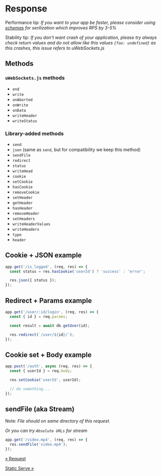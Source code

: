 # Response

Performance tip: _If you want to your app be faster, please consider using [schemas](./schema.md) for serilization which improves RPS by 3-5%_

Stability tip: _If you don't want crash of your application, please try always check return values and do not allow like this values `{foo: undefined}` as this crashes, this issue refers to uWebSockets.js_

## Methods

### `uWebSockets.js` methods

- `end`
- `write`
- `onAborted`
- `onWrite`
- `onData`
- `writeHeader`
- `writeStatus`

### Library-added methods

- `send`
- `json` (same as `send`, but for compatibility we keep this method)
- `sendFile`
- `redirect`
- `status`
- `writeHead`
- `cookie`
- `setCookie`
- `hasCookie`
- `removeCookie`
- `setHeader`
- `getHeader`
- `hasHeader`
- `removeHeader`
- `setHeaders`
- `writeHeaderValues`
- `writeHeaders`
- `type`
- `header`

## Cookie + JSON example

```js
app.get('/is_logged', (req, res) => {
  const status = res.hasCookie('userId') ? 'success' : 'error';

  res.json({ status });
});
```

## Redirect + Params example

```js
app.get('/user/:id/login', (req, res) => {
  const { id } = req.params;

  const result = await db.getUser(id);

  res.redirect(`/user/${id}/`);
});
```

## Cookie set + Body example

```js
app.post('/auth', async (req, res) => {
  const { userId } = req.body;

  res.setCookie('userId', userId);

  // do something...
});
```

## sendFile (aka Stream)

Note: _File should on same directory of this request._

_Or you can try `Absolute URLs` for stream_

```js
app.get('/video.mp4', (req, res) => {
  res.sendFile('video.mp4');
});
```

[&laquo; Request](./request.md)

[Static Serve &raquo;](./static-serve.md)
